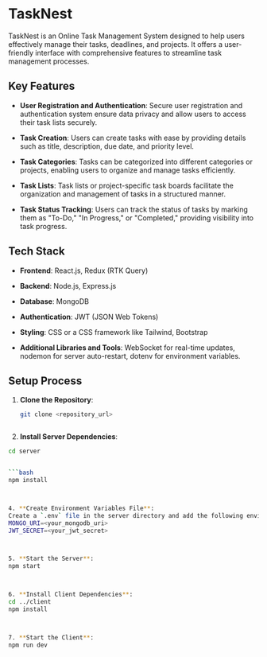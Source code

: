 # TaskNest

TaskNest is an Online Task Management System designed to help users effectively manage their tasks, deadlines, and projects. It offers a user-friendly interface with comprehensive features to streamline task management processes.

## Key Features

- **User Registration and Authentication**: Secure user registration and authentication system ensure data privacy and allow users to access their task lists securely.

- **Task Creation**: Users can create tasks with ease by providing details such as title, description, due date, and priority level.

- **Task Categories**: Tasks can be categorized into different categories or projects, enabling users to organize and manage tasks efficiently.

- **Task Lists**: Task lists or project-specific task boards facilitate the organization and management of tasks in a structured manner.

- **Task Status Tracking**: Users can track the status of tasks by marking them as "To-Do," "In Progress," or "Completed," providing visibility into task progress.

## Tech Stack

- **Frontend**: React.js, Redux (RTK Query)
  
- **Backend**: Node.js, Express.js
  
- **Database**: MongoDB
  
- **Authentication**: JWT (JSON Web Tokens)
  
- **Styling**: CSS or a CSS framework like Tailwind, Bootstrap
  
- **Additional Libraries and Tools**: WebSocket for real-time updates, nodemon for server auto-restart, dotenv for environment variables.

## Setup Process

1. **Clone the Repository**: 
   ```bash
   git clone <repository_url>



2. **Install Server Dependencies**:
```bash
cd server


```bash
npm install



4. **Create Environment Variables File**:
Create a `.env` file in the server directory and add the following environment variables:
MONGO_URI=<your_mongodb_uri>
JWT_SECRET=<your_jwt_secret>



5. **Start the Server**:
npm start



6. **Install Client Dependencies**:
cd ../client
npm install



7. **Start the Client**:
npm run dev
